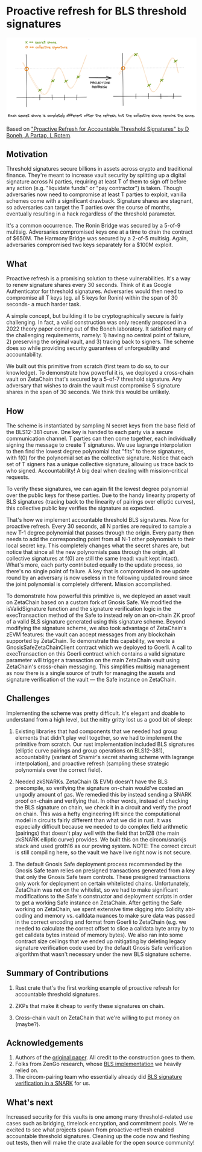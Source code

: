 # Proactive refresh for BLS threshold signatures

![overview](diagrams/overview.png)

Based on ["Proactive Refresh for Accountable Threshold Signatures" by D Boneh, A Partap, L Rotem](https://eprint.iacr.org/2022/1656.pdf).

## Motivation 
Threshold signatures secure billions in assets across crypto and traditional finance. They're meant to increase vault security by splitting up a digital signature across N parties, requiring at least T of them to sign off before any action (e.g. "liquidate funds" or "pay contractor") is taken. Though adversaries now need to compromise at least T parties to exploit, vanilla schemes come with a significant drawback. Signature shares are stagnant, so adversaries can target the T parties over the course of months, eventually resulting in a hack regardless of the threshold parameter. 

It's a common occurrence. The Ronin Bridge was secured by a 5-of-9 multisig. Adversaries compromised keys one at a time to drain the contract of $650M. The Harmony Bridge was secured by a 2-of-5 multisig. Again, adversaries compromised two keys separately for a $100M exploit. 

## What
Proactive refresh is a promising solution to these vulnerabilities. It's a way to renew signature shares every 30 seconds. Think of it as Google Authenticator for threshold signatures. Adversaries would then need to compromise all T keys (eg. all 5 keys for Ronin) within the span of 30 seconds- a much harder task. 

A simple concept, but building it to be cryptographically secure is fairly challenging. In fact, a valid construction was only recently proposed in a 2022 theory paper coming out of the Boneh laboratory. It satisfied many of the challenging requirements, namely: 1) having no central point of failure, 2) preserving the original vault, and 3) tracing back to signers. The scheme does so while providing security guarantees of unforgeability and accountability. 

We built out this primitive from scratch (first team to do so, to our knowledge). To demonstrate how powerful it is, we deployed a cross-chain vault on ZetaChain that's secured by a 5-of-7 threshold signature. Any adversary that wishes to drain the vault must compromise 5 signature shares in the span of 30 seconds. We think this would be unlikely. 

## How
The scheme is instantiated by sampling N secret keys from the base field of the BLS12-381 curve. One key is handed to each party via a secure communication channel. T parties can then come together, each individually signing the message to create T signatures. We use lagrange interpolation to then find the lowest degree polynomial that "fits" to these signatures, with f(0) for the polynomial set as the collective signature. Notice that each set of T signers has a unique collective signature, allowing us trace back to who signed. Accountability! A big deal when dealing with mission-critical requests. 

To verify these signatures, we can again fit the lowest degree polynomial over the public keys for these parties. Due to the handy linearity property of BLS signatures (tracing back to the linearity of pairings over elliptic curves), this collective public key verifies the signature as expected. 

That's how we implement accountable threshold BLS signatures. Now for proactive refresh. Every 30 seconds, all N parties are required to sample a new T-1 degree polynomial that passes through the origin. Every party then needs to add the corresponding point from all N-1 other polynomials to their local secret key. This completely changes what the secret shares are, but notice that since all the new polynomials pass through the origin, all collective signatures at f(0) are still the same (read: vault kept intact). What's more, each party contributed equally to the update process, so there's no single point of failure. A key that is compromised in one update round by an adversary is now useless in the following updated round since the joint polynomial is completely different. Mission accomplished. 

To demonstrate how powerful this primitive is, we deployed an asset vault on ZetaChain based on a custom fork of Gnosis Safe. We modified the isValidSignature function and the signature verification logic in the execTransaction method of the Safe to instead rely on an on-chain ZK proof of a valid BLS signature generated using this signature scheme. Beyond modifying the signature scheme, we also took advantage of ZetaChain's zEVM features: the vault can accept messages from any blockchain supported by ZetaChain. To demonstrate this capability, we wrote a GnosisSafeZetaChainClient contract which we deployed to Goerli. A call to execTransaction on this Goerli contract which contains a valid signature parameter will trigger a transaction on the main ZetaChain vault using ZetaChain's cross-chain messaging. This simplifies multisig management as now there is a single source of truth for managing the assets and signature verification of the vault — the Safe instance on ZetaChain.

## Challenges
Implementing the scheme was pretty difficult. It's elegant and doable to understand from a high level, but the nitty gritty lost us a good bit of sleep:

1) Existing libraries that had components that we needed had group elements that didn't play well together, so we had to implement the primitive from scratch. Our rust implementation included BLS signatures (elliptic curve pairings and group operations on BLS12-381), accountability (variant of Shamir's secret sharing scheme with lagrange interpolation), and proactive refresh (sampling these strategic polynomials over the correct field).

2) Needed zkSNARKs. ZetaChain (& EVM) doesn't have the BLS precompile, so verifying the signature on-chain would've costed an ungodly amount of gas. We remedied this by instead sending a SNARK proof on-chain and verifying that. In other words, instead of checking the BLS signature on chain, we check it in a circuit and verify the proof on chain. This was a hefty engineering lift since the computational model in circuits fairly different than what we did in rust. It was especially difficult because we needed to do complex field arithmetic (pairings) that doesn't play well with the field that bn128 (the main zkSNARK elliptic curve) provides. We built this on the circom/snarkjs stack and used groth16 as our proving system. NOTE: The correct circuit is still compiling here, so the vault we have live right now is not secure. 

3) The default Gnosis Safe deployment process recommended by the Gnosis Safe team relies on presigned transactions generated from a key that only the Gnosis Safe team controls. These presigned transactions only work for deployment on certain whitelisted chains. Unfortunately, ZetaChain was not on the whitelist, so we had to make significant modifications to the Safe's constructor and deployment scripts in order to get a working Safe instance on ZetaChain. After getting the Safe working on ZetaChain, we spent extensive time digging into Solidity abi-coding and memory vs. calldata nuances to make sure data was passed in the correct encoding and format from Goerli to ZetaChain (e.g. we needed to calculate the correct offset to slice a calldata byte array by to get calldata bytes instead of memory bytes). We also ran into some contract size ceilings that we ended up mitigating by deleting legacy signature verification code used by the default Gnosis Safe verification algorithm that wasn't necessary under the new BLS signature scheme.

## Summary of Contributions 
1) Rust crate that's the first working example of proactive refresh for accountable threshold signatures. 

2) ZKPs that make it cheap to verify these signatures on chain. 

3) Cross-chain vault on ZetaChain that we're willing to put money on (maybe?). 

## Acknowledgements
1) Authors of the [original paper](https://eprint.iacr.org/2022/1656.pdf). All credit to the construction goes to them. 
2) Folks from ZenGo research, whose [BLS implementation](https://github.com/ZenGo-X/multi-party-bls) we heavily relied on. 
3) The circom-pairing team who essentially already did [BLS signature verification in a SNARK](https://github.com/yi-sun/circom-pairing) for us. 

## What's next
Increased security for this vaults is one among many threshold-related use cases such as bridging, timelock encryption, and commitment pools. We're excited to see what projects spawn from proactive-refresh enabled accountable threshold signatures. Cleaning up the code now and fleshing out tests, then will make the crate available for the open source community! 
